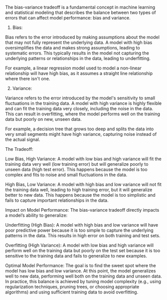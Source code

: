 The bias-variance tradeoff is a fundamental concept in machine learning and statistical modeling that describes the balance between two types of errors that can affect model performance: bias and variance.

1. Bias:

Bias refers to the error introduced by making assumptions about the model that may not fully represent the underlying data. A model with high bias oversimplifies the data and makes strong assumptions, leading to systematic errors. This typically results in the model not capturing the underlying patterns or relationships in the data, leading to underfitting.

For example, a linear regression model used to model a non-linear relationship will have high bias, as it assumes a straight line relationship where there isn't one.

2. Variance:

Variance refers to the error introduced by the model's sensitivity to small fluctuations in the training data. A model with high variance is highly flexible and can fit the training data very closely, including the noise in the data. This can result in overfitting, where the model performs well on the training data but poorly on new, unseen data.

For example, a decision tree that grows too deep and splits the data into very small segments might have high variance, capturing noise instead of the actual signal.

The Tradeoff:

Low Bias, High Variance: A model with low bias and high variance will fit the training data very well (low training error) but will generalize poorly to unseen data (high test error). This happens because the model is too complex and fits to noise and small fluctuations in the data.

High Bias, Low Variance: A model with high bias and low variance will not fit the training data well, leading to high training error, but it will generalize better to new data. This happens because the model is too simplistic and fails to capture important relationships in the data.

Impact on Model Performance:
The bias-variance tradeoff directly impacts a model’s ability to generalize:

Underfitting (High Bias): A model with high bias and low variance will have poor predictive power because it is too simple to capture the underlying patterns in the data. This results in high error on both training and test sets.

Overfitting (High Variance): A model with low bias and high variance will perform well on the training data but poorly on the test set because it is too sensitive to the training data and fails to generalize to new examples.

Optimal Model Performance:
The goal is to find the sweet spot where the model has low bias and low variance. At this point, the model generalizes well to new data, performing well both on the training data and unseen data. In practice, this balance is achieved by tuning model complexity (e.g., using regularization techniques, pruning trees, or choosing appropriate algorithms) and using sufficient training data to avoid overfitting.